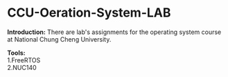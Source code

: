 # CCU-Oeration-System-LAB

**Introduction:**
There are lab's assignments for the operating system course at National Chung Cheng University.   


**Tools:**  
1.FreeRTOS  
2.NUC140   
